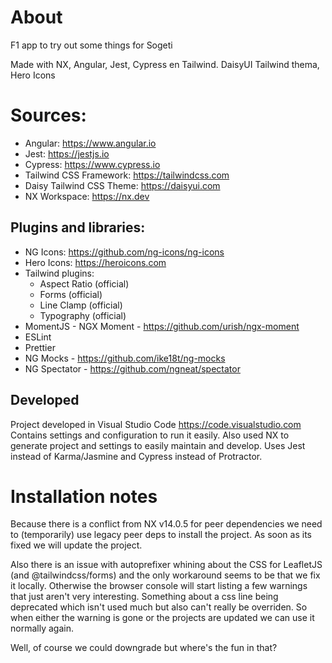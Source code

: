 # About

F1 app to try out some things for Sogeti

Made with NX, Angular, Jest, Cypress en Tailwind. DaisyUI Tailwind thema, Hero Icons

# Sources:

- Angular: https://www.angular.io
- Jest: https://jestjs.io
- Cypress: https://www.cypress.io
- Tailwind CSS Framework: https://tailwindcss.com
- Daisy Tailwind CSS Theme: https://daisyui.com
- NX Workspace: https://nx.dev

## Plugins and libraries:

- NG Icons: https://github.com/ng-icons/ng-icons
- Hero Icons: https://heroicons.com
- Tailwind plugins: 
  - Aspect Ratio (official)
  - Forms (official)
  - Line Clamp (official)
  - Typography (official)
- MomentJS - NGX Moment - https://github.com/urish/ngx-moment
- ESLint
- Prettier
- NG Mocks - https://github.com/ike18t/ng-mocks
- NG Spectator - https://github.com/ngneat/spectator

## Developed

Project developed in Visual Studio Code https://code.visualstudio.com
Contains settings and configuration to run it easily.
Also used NX to generate project and settings to easily maintain and develop.
Uses Jest instead of Karma/Jasmine and Cypress instead of Protractor.

# Installation notes

Because there is a conflict from NX v14.0.5 for peer dependencies we need to (temporarily) use legacy peer deps to install the project.
As soon as its fixed we will update the project.

Also there is an issue with autoprefixer whining about the CSS for LeafletJS (and @tailwindcss/forms) and the only workaround seems to be that we fix it locally. Otherwise the browser console will start listing a few warnings that just aren't very interesting. Something about a css line being deprecated which isn't used much but also can't really be overriden. So when either the warning is gone or the projects are updated we can use it normally again.

Well, of course we could downgrade but where's the fun in that?
